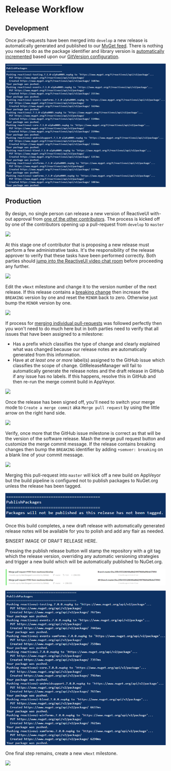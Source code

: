 # Release Workflow

## Development

Once pull-requests have been merged into `develop` a new release is automatically generated and published to our [MyGet feed](pre-release-builds.md). There is nothing you need to do as the package identifier and library version is [automatically incremented](semantic-versioning.md) based upon our [GitVersion configuration](https://github.com/reactiveui/ReactiveUI/blob/develop/GitVersion.yml).

![commits to develop are automatically pushed to MyGet](/images/contributing/commits-to-develop-are-automatically-pushed-to-myget.png)

## Production

By design, no single person can release a new version of ReactiveUI with-out approval from [one of the other contributors](https://github.com/orgs/reactiveui/teams/contributors). The process is kicked off by one of the contributors opening up a pull-request from `develop` to `master`

![](/images/contributing/create-a-pull-request-from-develop-to-master.png)

At this stage one of contributor that is proposing a new release must perform a few administrative tasks. It's the responsibility of the release approver to verify that these tasks have been performed correctly. Both parties should [jump into the ReactiveUI video chat room](https://appear.in/reactiveui) before proceeding any further.


![](/images/contributing/pull-request-review-required.png)

Edit the `vNext` milestone and change it to the version number of the next release. If this release contains a [breaking change](semantic-versioning.md) then increase the `BREAKING` version by one and reset the `MINOR` back to zero. Otherwise just bump the `MINOR` version by one.

![](/images/contributing/click-edit-vnext-milestone-button.png)

If process for [merging individual pull-requests](merging-pull-requests.md) was followed perfectly then you won't need to do much here but in both parties need to verify that all issues that have been assigned to a milestone:

* Has a prefix which classifies the type of change and clearly explained what was changed because our release notes are automatically generated from this information.
* Have at _at least one or more_ label(s) assigned to the GitHub issue which classifies the scope of change. GitReleaseManager will fail to automatically generate the release notes and the draft release in GitHub if any issue has no labels. If this happens, resolve this in GitHub and then re-run the merge commit build in AppVeyor.

![](/images/contributing/ensure-all-issues-assigned-to-a-milestone-are-labeled.png)

Once the release has been signed off, you'll need to switch your merge mode to `Create a merge commit` aka `Merge pull request` by using the little arrow on the right hand side.

![](/images/contributing/merge-commit-option.png)

Verify, once more that the GitHub issue milestone is correct as that will be the version of the software release. Mash the merge pull request button and customize the merge commit message. If the release contains breaking changes then bump the `BREAKING` identifier by adding `+semver: breaking` on a blank line of your commit message.

![](/images/contributing/merge-commit.png)

Merging this pull-request into `master` will kick off a new build on AppVeyor but the build pipeline is configured not to publish packages to NuGet.org unless the release has been tagged.

![](/images/contributing/commits-to-master-do-not-automatically-publish-to-nuget.png)

Once this build completes, a new draft release with automatically generated release notes will be available for you to polish and add any flair as needed.

$INSERT IMAGE OF DRAFT RELEASE HERE.

Pressing the publish release button will stamp the repository with a git tag which the release version, overriding any automatic versioning strategies and trigger a new build which will be automatically published to NuGet.org.


![](/images/contributing/pull-request-into-master-then-publish-tag-to-release.png)

![](/images/contributing/tagged-releases-automatically-publish-to-nuget.png)

One final step remains, create a new `vNext` milestone.

![](/images/contributing/create-new-vnext-milestone.png)
